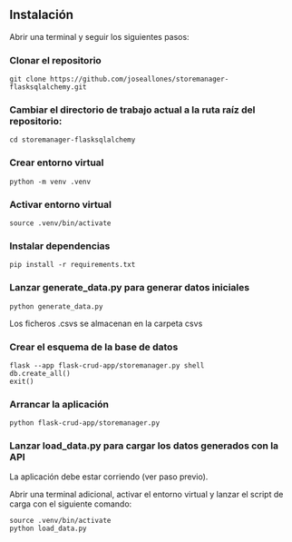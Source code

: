 
## Instalación

Abrir una terminal y seguir los siguientes pasos:

### Clonar el repositorio
``` 
git clone https://github.com/joseallones/storemanager-flasksqlalchemy.git
```

### Cambiar el directorio de trabajo actual a la ruta raíz del repositorio:
``` 
cd storemanager-flasksqlalchemy
``` 

### Crear entorno virtual

```	
python -m venv .venv	
```

### Activar entorno virtual
```	
source .venv/bin/activate
```

### Instalar dependencias
```	
pip install -r requirements.txt
```

### Lanzar generate_data.py para generar datos iniciales
```	
python generate_data.py
```
Los ficheros .csvs se almacenan en la carpeta csvs


### Crear el esquema de la base de datos

```	
flask --app flask-crud-app/storemanager.py shell
db.create_all()
exit()
```


### Arrancar la aplicación

```	
python flask-crud-app/storemanager.py 
```



### Lanzar load_data.py para cargar los datos generados con la API

La aplicación debe estar corriendo (ver paso previo).

Abrir una terminal adicional, activar el entorno virtual y lanzar el script de carga con el siguiente comando:

```
source .venv/bin/activate
python load_data.py
```	